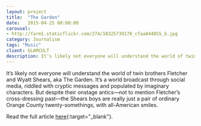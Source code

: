 ```yaml
---
layout: project
title:  "The Garden"
date:   2015-04-25 00:00:00
carousel:
- http://farm1.staticflickr.com/274/18325739170_cfaa044055_b.jpg
category: Journalism
tags: "Music"
client: GLAMCULT
description: It’s likely not everyone will understand the world of twin brothers Fletcher and Wyatt Shears, aka The Garden. It’s a world broadcast through social media, riddled with cryptic messages and ...
---
```

It’s likely not everyone will understand the world of twin brothers Fletcher and Wyatt Shears, aka The Garden. It’s a world broadcast through social media, riddled with cryptic messages and populated by imaginary characters. But despite their onstage antics—not to mention Fletcher’s cross-dressing past—the Shears boys are really just a pair of ordinary Orange County twenty-somethings, with all-American smiles.

Read the full article [here](http://issuu.com/glamcult/docs/gc_digitaal_page/27?e=0){:target="_blank"}.


